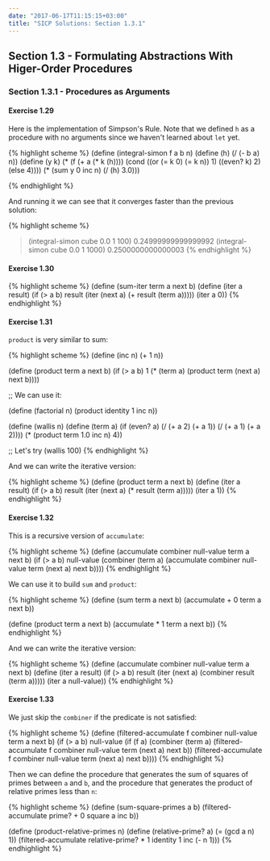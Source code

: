 ```yaml
---
date: "2017-06-17T11:15:15+03:00"
title: "SICP Solutions: Section 1.3.1"
---
```


## Section 1.3 - Formulating Abstractions With Higer-Order Procedures

### Section 1.3.1 - Procedures as Arguments

#### Exercise 1.29

Here is the implementation of Simpson's Rule. Note that we defined `h` as a
procedure with no arguments since we haven't learned about `let` yet.

{% highlight scheme %}
(define (integral-simon f a b n)
  (define (h) (/ (- b a) n))
  (define (y k) (* (f (+ a (* k (h))))
                   (cond ((or (= k 0) (= k n)) 1)
                         ((even? k) 2)
                         (else 4))))
  (* (sum y 0 inc n)
     (/ (h) 3.0)))

{% endhighlight %}

And running it we can see that it converges faster than the previous solution:

{% highlight scheme %}
> (integral-simon cube 0.0 1 100)
0.24999999999999992
> (integral-simon cube 0.0 1 1000)
0.2500000000000003
{% endhighlight %}

#### Exercise 1.30

{% highlight scheme %}
(define (sum-iter term a next b)
  (define (iter a result)
    (if (> a b)
        result
        (iter (next a) (+ result (term a)))))
  (iter a 0))
{% endhighlight %}

#### Exercise 1.31

`product` is very similar to sum:

{% highlight scheme %}
(define (inc n) (+ 1 n))

(define (product term a next b)
  (if (> a b)
      1
      (* (term a)
         (product term (next a) next b))))

;; We can use it:

(define (factorial n)
  (product identity 1 inc n))

(define (wallis n)
  (define (term a) (if (even? a)
                       (/ (+ a 2) (+ a 1))
                       (/ (+ a 1) (+ a 2))))
  (* (product term 1.0 inc n) 4))

;; Let's try
(wallis 100)
{% endhighlight %}

And we can write the iterative version:

{% highlight scheme %}
(define (product term a next b)
  (define (iter a result)
    (if (> a b)
        result
        (iter (next a) (* result (term a)))))
  (iter a 1))
{% endhighlight %}

#### Exercise 1.32

This is a recursive version of `accumulate`:

{% highlight scheme %}
(define (accumulate combiner null-value term a next b)
  (if (> a b)
      null-value
      (combiner (term a)
                (accumulate combiner null-value term (next a) next b))))
{% endhighlight %}

We can use it to build `sum` and `product`:

{% highlight scheme %}
(define (sum term a next b)
  (accumulate + 0 term a next b))

(define (product term a next b)
  (accumulate * 1 term a next b))
{% endhighlight %}

And we can write the iterative version:

{% highlight scheme %}
(define (accumulate combiner null-value term a next b)
  (define (iter a result)
    (if (> a b)
        result
        (iter (next a) (combiner result (term a)))))
  (iter a null-value))
{% endhighlight %}

#### Exercise 1.33

We just skip the `combiner` if the predicate is not satisfied:

{% highlight scheme %}
(define (filtered-accumulate f combiner null-value term a next b)
  (if (> a b)
      null-value
      (if (f a)
          (combiner
           (term a)
           (filtered-accumulate f combiner null-value term (next a) next b))
          (filtered-accumulate f combiner null-value term (next a) next b))))
{% endhighlight %}

Then we can define the procedure that generates the sum of squares of primes
between `a` and `b`, and the procedure that generates the product of relative
primes less than `n`:

{% highlight scheme %}
(define (sum-square-primes a b)
  (filtered-accumulate prime? + 0 square a inc b))

(define (product-relative-primes n)
  (define (relative-prime? a) (= (gcd a n) 1))
  (filtered-accumulate relative-prime? * 1 identity 1 inc (- n 1)))
{% endhighlight %}
